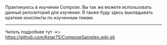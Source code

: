 Практикуюсь в изучении Compose.
Вы так же можете использовать данный репозиторий для изучения. Я также буду здесь выкладывать краткие конспекты по изученным темам.

---

Читать подробнее тут ->> https://github.com/Astar75/ComposeSamples.wiki.git

